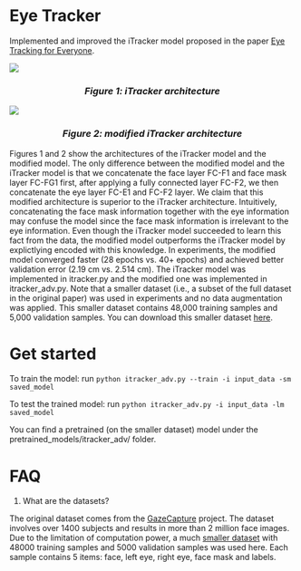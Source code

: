 # Eye Tracker
Implemented and improved the iTracker model proposed in the paper [Eye Tracking for Everyone](https://arxiv.org/abs/1606.05814).

![](itracker_arch.png)
*<center><h3>Figure 1: iTracker architecture</h3></center>*

![](itracker_adv_arch.png)
*<center><h3>Figure 2: modified iTracker architecture</h3></center>*

Figures 1 and 2 show the architectures of the iTracker model
and the modified model. The only difference between the modified model and the iTracker model is
that we concatenate the face layer FC-F1 and face mask layer FC-FG1 first, after applying a fully connected layer FC-F2,
we then concatenate the eye layer FC-E1 and FC-F2 layer.
We claim that this modified architecture is superior to the iTracker architecture.
Intuitively, concatenating the face mask information together with the eye information
may confuse the model since the face mask information is irrelevant to the eye information.
Even though the iTracker model succeeded to learn this fact from the data,
the modified model outperforms the iTracker model by explictlying encoded with this knowledge.
In experiments, the modified model converged faster (28 epochs vs. 40+ epochs) and achieved better validation
error (2.19 cm vs. 2.514 cm).
The iTracker model was implemented in itracker.py and the modified one was
implemented in itracker_adv.py.
Note that a smaller dataset (i.e., a subset of the full dataset in the original paper) was used in experiments and no data augmentation was applied.
This smaller dataset contains 48,000 training samples and 5,000 validation samples.
You can download this smaller dataset [here](http://hugochan.net/download/eye_tracker_train_and_val.npz).

# Get started
To train the model: run
`python itracker_adv.py --train -i input_data -sm saved_model`

To test the trained model: run
`python itracker_adv.py -i input_data -lm saved_model`

You can find a pretrained (on the smaller dataset) model under the pretrained_models/itracker_adv/ folder.

# FAQ
1) What are the datasets?

The original dataset comes from the [GazeCapture](http://gazecapture.csail.mit.edu/) project. The dataset involves over 1400 subjects and results in more than 2 million face images. Due to the limitation of computation power, a much [smaller dataset](http://hugochan.net/download/eye_tracker_train_and_val.npz) with 48000 training samples and 5000 validation samples was used here. Each sample contains 5 items: face, left eye, right eye, face mask and labels.
